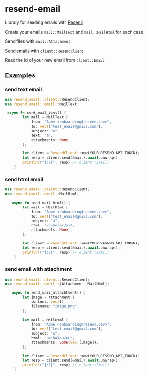 # resend-email

Library for sending emails with [Resend](https://resend.com)

Create your emails `mail::MailText` and `mail::MailHtml` for each case

Send files with `mail::Attachment`

Send emails with `client::ResendClient`

Read the id of your new email from `client::Email`

## Examples
### send text email
```rust
use resend_email::client::ResendClient;
use resend_email::email::MailText;

 async fn send_mail_text() {
        let mail = MailText {
            from: "Acme <onboarding@resend.dev>",
            to: vec!["test_email@gmail.com"],
            subject: "a",
            text: "a",
            attachments: None,
        };

        let client = ResendClient::new(YOUR_RESEND_API_TOKEN);
        let resp = client.send(&mail).await.unwrap();
        println!("{:?}", resp) // client::Email;
    }
```

### send html email
```rust
use resend_email::client::ResendClient;
use resend_email::email::MailHtml;

   async fn send_mail_html() {
        let mail = MailHtml {
            from: "Acme <onboarding@resend.dev>",
            to: vec!["test_email@gmail.com"],
            subject: "a",
            html: "<p>hola</p>",
            attachments: None,
        };

        let client = ResendClient::new(YOUR_RESEND_API_TOKEN);
        let resp = client.send(&mail).await.unwrap();
        println!("{:?}", resp) // client::Email;
    }
```

### send email with attachment
```rust
use resend_email::client::ResendClient;
use resend_email::email::{Attachment, MailHtml};

   async fn send_mail_attachtment() {
        let image = Attachment {
            content: vec![],
            filename: "image.png",
        };
        
        let mail = MailHtml {
            from: "Acme <onboarding@resend.dev>",
            to: vec!["test_email@gmail.com"],
            subject: "a",
            html: "<p>hola</p>",
            attachments: Some(vec![image]),
        };

        let client = ResendClient::new(YOUR_RESEND_API_TOKEN);
        let resp = client.send(&mail).await.unwrap();
        println!("{:?}", resp) // client::Email;
    }
```
